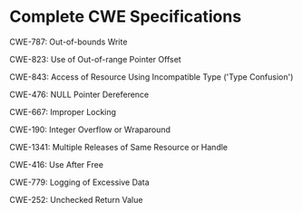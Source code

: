 

# Complete CWE Specifications

CWE-787: Out-of-bounds Write

CWE-823: Use of Out-of-range Pointer Offset

CWE-843: Access of Resource Using Incompatible Type ('Type Confusion')

CWE-476: NULL Pointer Dereference

CWE-667: Improper Locking

CWE-190: Integer Overflow or Wraparound

CWE-1341: Multiple Releases of Same Resource or Handle

CWE-416: Use After Free

CWE-779: Logging of Excessive Data

CWE-252: Unchecked Return Value